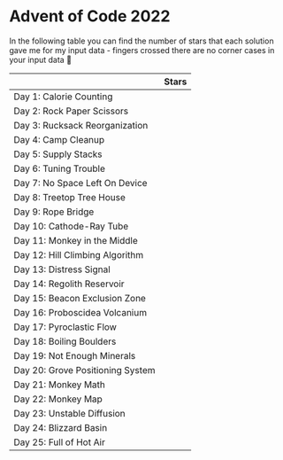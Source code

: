 # Advent of Code 2022

In the following table you can find the number of stars that each solution gave me for my input data - fingers crossed
there are no corner cases in your input data 🤞

|                              | Stars |
|------------------------------|-------|
| Day 1: Calorie Counting      | ️     |
| Day 2: Rock Paper Scissors   | ️     |
| Day 3: Rucksack Reorganization| ️     |
| Day 4: Camp Cleanup          |       |
| Day 5: Supply Stacks|       |
| Day 6: Tuning Trouble        |       |
| Day 7: No Space Left On Device |       |
| Day 8: Treetop Tree House    |       |
| Day 9: Rope Bridge           |       | 
| Day 10: Cathode-Ray Tube     |       | 
| Day 11: Monkey in the Middle |       |
| Day 12: Hill Climbing Algorithm |       |
| Day 13: Distress Signal |       |
| Day 14: Regolith Reservoir |       |
| Day 15: Beacon Exclusion Zone |       |
| Day 16: Proboscidea Volcanium |       |
| Day 17: Pyroclastic Flow |       |
| Day 18: Boiling Boulders |       |
| Day 19: Not Enough Minerals |       |
| Day 20: Grove Positioning System |       |
| Day 21: Monkey Math  |       |
| Day 22: Monkey Map  |       |
| Day 23: Unstable Diffusion |       |
| Day 24: Blizzard Basin |       |
| Day 25: Full of Hot Air  |       |
